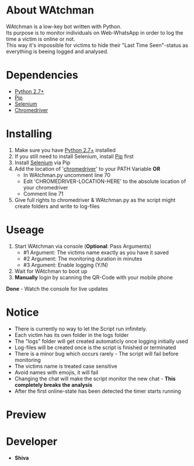 # **About WAtchman**
WAtchman is a low-key bot written with Python.     
Its purpose is to monitor individuals on Web-WhatsApp in order to log the time a victim is online or not.    
This way it's impossible for victims to hide their "Last Time Seen"-status as everything is beeing logged and analysed.

# **Dependencies**
 - [Python 2.7+](https://www.python.org/download/releases/2.7/)
 - [Pip](https://pypi.python.org/pypi/pip)
 - [Selenium](https://pypi.python.org/pypi/selenium)
 - [Chromedriver](https://sites.google.com/a/chromium.org/chromedriver/downloads)

# **Installing**
1. Make sure you have [Python 2.7+](https://www.python.org/download/releases/2.7/) installed
2. If you still need to install Selenium, install [Pip](https://pypi.python.org/pypi/pip) first
3. Install [Selenium](https://pypi.python.org/pypi/selenium) via Pip
4. Add the location of '[chromedriver](https://sites.google.com/a/chromium.org/chromedriver/downloads)' to your PATH Variable **OR**
	- In WAtchman.py uncomment line 70
	- Edit 'CHROMEDRIVER-LOCATION-HERE' to the absolute location of your chromedriver
	- Comment line 71
5. Give full rights to chromedriver & WAtchman.py as the script might create folders and write to log-files

# **Useage**
1. Start WAtchman via console (**Optional**: Pass Arguments)
	- #1 Argument: The victims name exactly as you have it saved
	- #2 Argument: The monitoring duration in minutes
	- #3 Argument: Enable logging (Y/N) 
2. Wait for WAtchman to boot up
3. **Manually** login by scanning the QR-Code with your mobile phone

**Done** - Watch the console for live updates

# **Notice**
 - There is currently no way to let the Script run infinitely.
 - Each victim has its own folder in the logs folder
 - The "logs" folder will get created automaticly once logging initially used
 - Log-files will be created once is the script is finished or terminated
 - There is a minor bug which occurs rarely - The script will fail before monitoring
 - The victims name is treated case sensitive
 - Avoid names with emojis, it will fail
 - Changing the chat will make the script monitor the new chat - **This completely breaks the analysis**
 - After the first online-state has been detected the timer starts running

# **Preview**

# **Developer**
 - **Shiva**